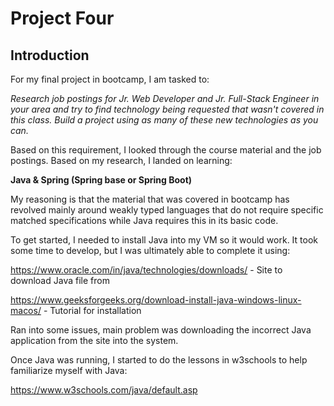 # Project Four

## Introduction

For my final project in bootcamp, I am tasked to:

*Research job postings for Jr. Web Developer and Jr. Full-Stack Engineer in your area and try to find technology being requested that wasn't covered in this class.  Build a project using as many of these new technologies as you can.*

Based on this requirement, I looked through the course material and the job postings.  Based on my research, I landed on learning:

**Java & Spring (Spring base or Spring Boot)**

My reasoning is that the material that was covered in bootcamp has revolved mainly around weakly typed languages that do not require specific matched specifications while Java requires this in its basic code.

To get started, I needed to install Java into my VM so it would work.  It took some time to develop, but I was ultimately able to complete it using:

https://www.oracle.com/in/java/technologies/downloads/ - Site to download Java file from

https://www.geeksforgeeks.org/download-install-java-windows-linux-macos/ - Tutorial for installation

Ran into some issues, main problem was downloading the incorrect Java application from the site into the system.

Once Java was running, I started to do the lessons in w3schools to help familiarize myself with Java:

https://www.w3schools.com/java/default.asp

